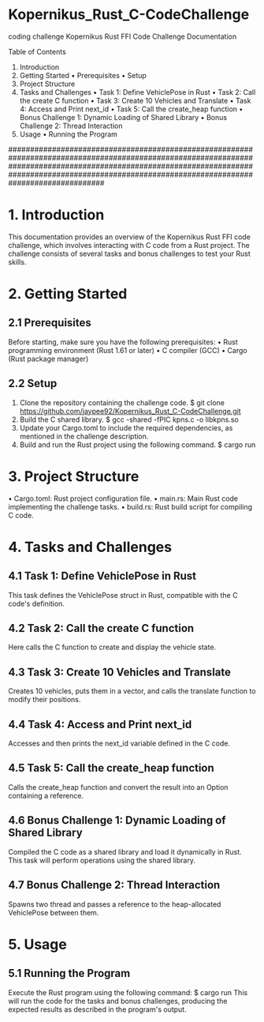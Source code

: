 # Kopernikus_Rust_C-CodeChallenge
coding challenge
Kopernikus Rust FFI Code Challenge Documentation

Table of Contents
1.	Introduction
2.	Getting Started
•	Prerequisites
•	Setup
3.	Project Structure
4.	Tasks and Challenges
•	Task 1: Define VehiclePose in Rust
•	Task 2: Call the create C function
•	Task 3: Create 10 Vehicles and Translate
•	Task 4: Access and Print next_id
•	Task 5: Call the create_heap function
•	Bonus Challenge 1: Dynamic Loading of Shared Library
•	Bonus Challenge 2: Thread Interaction
5.	Usage
•	Running the Program

######################################################################################################################################################################################################################################################
# 1. Introduction
This documentation provides an overview of the Kopernikus Rust FFI code challenge, which involves interacting with C code from a Rust project. The challenge consists of several tasks and bonus challenges to test your Rust skills.
# 2. Getting Started
## 2.1 Prerequisites
Before starting, make sure you have the following prerequisites:
•	Rust programming environment (Rust 1.61 or later)
•	C compiler (GCC)
•	Cargo (Rust package manager)
## 2.2 Setup
1.	Clone the repository containing the challenge code.
$ git clone https://github.com/jaypee92/Kopernikus_Rust_C-CodeChallenge.git 
2.	Build the C shared library.
$ gcc -shared -fPIC kpns.c -o libkpns.so 
3.	Update your Cargo.toml to include the required dependencies, as mentioned in the challenge description.
4.	Build and run the Rust project using the following command.
$ cargo run 
# 3. Project Structure
•	Cargo.toml: Rust project configuration file.
•	main.rs: Main Rust code implementing the challenge tasks.
•	build.rs: Rust build script for compiling C code.
# 4. Tasks and Challenges
## 4.1 Task 1: Define VehiclePose in Rust
This task defines the VehiclePose struct in Rust, compatible with the C code's definition.
## 4.2 Task 2: Call the create C function
Here calls the C function to create and display the vehicle state.
## 4.3 Task 3: Create 10 Vehicles and Translate
Creates 10 vehicles, puts them in a vector, and calls the translate function to modify their positions.
## 4.4 Task 4: Access and Print next_id
Accesses and then prints the next_id variable defined in the C code.
## 4.5 Task 5: Call the create_heap function
Calls the create_heap function and convert the result into an Option containing a reference.
## 4.6 Bonus Challenge 1: Dynamic Loading of Shared Library
Compiled the C code as a shared library and load it dynamically in Rust. This task will perform operations using the shared library.
## 4.7 Bonus Challenge 2: Thread Interaction
Spawns two thread and passes a reference to the heap-allocated VehiclePose between them.
# 5. Usage
## 5.1 Running the Program
Execute the Rust program using the following command:
$ cargo run 
This will run the code for the tasks and bonus challenges, producing the expected results as described in the program's output.


